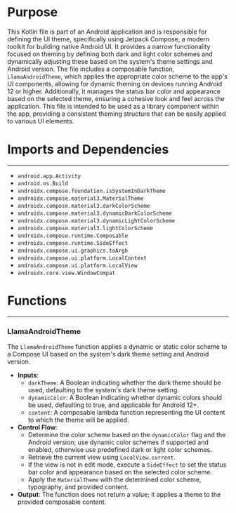 # Purpose
This Kotlin file is part of an Android application and is responsible for defining the UI theme, specifically using Jetpack Compose, a modern toolkit for building native Android UI. It provides a narrow functionality focused on theming by defining both dark and light color schemes and dynamically adjusting these based on the system's theme settings and Android version. The file includes a composable function, `LlamaAndroidTheme`, which applies the appropriate color scheme to the app's UI components, allowing for dynamic theming on devices running Android 12 or higher. Additionally, it manages the status bar color and appearance based on the selected theme, ensuring a cohesive look and feel across the application. This file is intended to be used as a library component within the app, providing a consistent theming structure that can be easily applied to various UI elements.
# Imports and Dependencies

---
- `android.app.Activity`
- `android.os.Build`
- `androidx.compose.foundation.isSystemInDarkTheme`
- `androidx.compose.material3.MaterialTheme`
- `androidx.compose.material3.darkColorScheme`
- `androidx.compose.material3.dynamicDarkColorScheme`
- `androidx.compose.material3.dynamicLightColorScheme`
- `androidx.compose.material3.lightColorScheme`
- `androidx.compose.runtime.Composable`
- `androidx.compose.runtime.SideEffect`
- `androidx.compose.ui.graphics.toArgb`
- `androidx.compose.ui.platform.LocalContext`
- `androidx.compose.ui.platform.LocalView`
- `androidx.core.view.WindowCompat`


# Functions

---
### LlamaAndroidTheme
The `LlamaAndroidTheme` function applies a dynamic or static color scheme to a Compose UI based on the system's dark theme setting and Android version.
- **Inputs**:
    - `darkTheme`: A Boolean indicating whether the dark theme should be used, defaulting to the system's dark theme setting.
    - `dynamicColor`: A Boolean indicating whether dynamic colors should be used, defaulting to true, and applicable for Android 12+.
    - `content`: A composable lambda function representing the UI content to which the theme will be applied.
- **Control Flow**:
    - Determine the color scheme based on the `dynamicColor` flag and the Android version; use dynamic color schemes if supported and enabled, otherwise use predefined dark or light color schemes.
    - Retrieve the current view using `LocalView.current`.
    - If the view is not in edit mode, execute a `SideEffect` to set the status bar color and appearance based on the selected color scheme.
    - Apply the `MaterialTheme` with the determined color scheme, typography, and provided content.
- **Output**: The function does not return a value; it applies a theme to the provided composable content.



